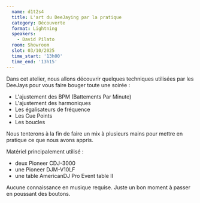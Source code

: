 ```yaml
---
  name: d1t2s4
  title: L'art du DeeJaying par la pratique
  category: Découverte
  format: Lightning
  speakers: 
    - David Pilato
  room: Showroom
  slot: 03/10/2025
  time_start: '13h00'
  time_end: '13h15'
---
```

Dans cet atelier, nous allons découvrir quelques techniques utilisées par les DeeJays pour vous faire bouger toute une soirée :

- L'ajustement des BPM (Battements Par Minute)
- L'ajustement des harmoniques
- Les égalisateurs de fréquence
- Les Cue Points
- Les boucles

Nous tenterons à la fin de faire un mix à plusieurs mains pour mettre en pratique ce que nous avons appris.

Matériel principalement utilisé :

- deux Pioneer CDJ-3000
- une Pioneer DJM-V10LF
- une table AmericanDJ Pro Event table II

Aucune connaissance en musique requise. Juste un bon moment à passer en poussant des boutons.
